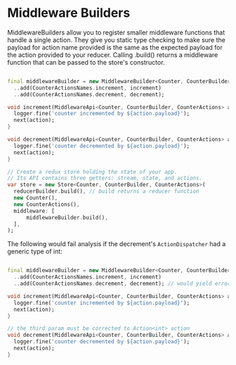 # Middleware Builders

MiddlewareBuilders allow you to register smaller middleware functions that handle a single action. They give you static type checking to make sure the payload for action name provided is the same as the expected payload for the action provided to your reducer. Calling .build() returns a middleware function that can be passed to the store's constructor.

```dart

final middlewareBuilder = new MiddlewareBuilder<Counter, CounterBuilder, CounterActions>()
  ..add(CounterActionsNames.increment, increment)
  ..add(CounterActionsNames.decrement, decrement);

void increment(MiddlewareApi<Counter, CounterBuilder, CounterActions> api, ActionHandler next, Action<int> action) {
  logger.fine('counter incremented by ${action.payload}');
  next(action);
}

void decrement(MiddlewareApi<Counter, CounterBuilder, CounterActions> api, ActionHandler next, Action<int> action) {
  logger.fine('counter decremented by ${action.payload}');
  next(action);
}

// Create a redux store holding the state of your app.
// Its API contains three getters: stream, state, and actions.
var store = new Store<Counter, CounterBuilder, CounterActions>(
  reducerBuilder.build(), // build returns a reducer function
  new Counter(),
  new CounterActions(),
  middleware: [
      middlewareBuilder.build(),
  ],
);

```

The following would fail analysis if the decrement's `ActionDispatcher` had a generic type of int:

```dart

final middlewareBuilder = new MiddlewareBuilder<Counter, CounterBuilder, CounterActions>()
  ..add(CounterActionsNames.increment, increment)
  ..add(CounterActionsNames.decrement, decrement); // would yield error

void increment(MiddlewareApi<Counter, CounterBuilder, CounterActions> api, ActionHandler next, Action<int> action) {
  logger.fine('counter incremented by ${action.payload}');
  next(action);
}

// the third param must be corrected to Action<int> action
void decrement(MiddlewareApi<Counter, CounterBuilder, CounterActions> api, ActionHandler next, Action<String> action) {
  logger.fine('counter decremented by ${action.payload}');
  next(action);
}

```